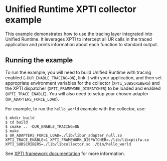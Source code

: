 # Unified Runtime XPTI collector example

This example demonstrates how to use the tracing layer integrated into
Unified Runtime. It leverages XPTI to intercept all UR calls in the traced
application and prints information about each function to standard output.

## Running the example

To run the example, you will need to build Unified Runtime with
tracing enabled (`-DUR_ENABLE_TRACING=ON`), link it with your application,
and then set appropriate environment variables for the collector (`XPTI_SUBSCRIBERS`) and the
XPTI dispatcher (`XPTI_FRAMEWORK_DISPATCHER`) to be loaded and enabled (`XPTI_TRACE_ENABLE`).
You will also need to setup your chosen adapter (`UR_ADAPTERS_FORCE_LOAD`).

For example, to run the `hello_world` example with the collector, use:

```
$ mkdir build
$ cd build
$ cmake .. -DUR_ENABLE_TRACING=ON
$ make
$ UR_ADAPTERS_FORCE_LOAD=./lib/libur_adapter_null.so XPTI_TRACE_ENABLE=1 XPTI_FRAMEWORK_DISPATCHER=./lib/libxptifw.so XPTI_SUBSCRIBERS=./lib/libcollector.so ./bin/hello_world
```

See [XPTI framework documentation](https://github.com/intel/llvm/blob/sycl/xptifw/doc/XPTI_Framework.md) for more information.
